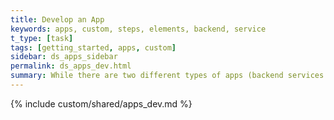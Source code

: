 ```yaml
---
title: Develop an App
keywords: apps, custom, steps, elements, backend, service
t_type: [task]
tags: [getting_started, apps, custom]
sidebar: ds_apps_sidebar
permalink: ds_apps_dev.html
summary: While there are two different types of apps (backend services and elements), they both have the same initial and final development steps. Start your development process by following the initial steps below. Then follow the development process for the type of app you're creating. Finish up by following the final steps, also below.
---
```

{% include custom/shared/apps_dev.md %}